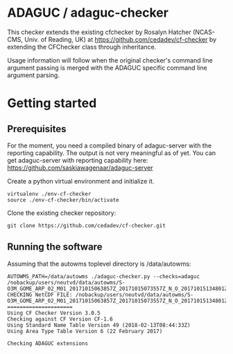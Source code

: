 # ADAGUC / adaguc-checker

This checker extends the existing cfchecker by Rosalyn Hatcher (NCAS-CMS, Univ. of Reading, UK) at https://github.com/cedadev/cf-checker by extending the CFChecker class through inheritance.

Usage information will follow when the original checker's command line argument passing is merged with the ADAGUC specific command line argument parsing.

# Getting started

## Prerequisites
For the moment, you need a compiled binary of adaguc-server with the
reporting capability. The output is not very meaningful as of yet.
You can get adaguc-server with reporting capability here:
https://github.com/saskiawagenaar/adaguc-server

Create a python virtual environment and initialize it.
```
virtualenv ./env-cf-checker
source ./env-cf-checker/bin/activate
```

Clone the existing checker repository:

```
git clone https://github.com/cedadev/cf-checker.git
```
## Running the software
Assuming that the autowms toplevel directory is /data/autowms:
```
AUTOWMS_PATH=/data/autowms ./adaguc-checker.py --checks=adaguc /nobackup/users/neutvd/data/autowms/S-O3M_GOME_ARP_02_M01_20171015063857Z_20171015073557Z_N_O_20171015134801Z.nc
CHECKING NetCDF FILE: /nobackup/users/neutvd/data/autowms/S-O3M_GOME_ARP_02_M01_20171015063857Z_20171015073557Z_N_O_20171015134801Z.nc
=====================
Using CF Checker Version 3.0.5
Checking against CF Version CF-1.6
Using Standard Name Table Version 49 (2018-02-13T08:44:33Z)
Using Area Type Table Version 6 (22 February 2017)

Checking ADAGUC extensions
```

